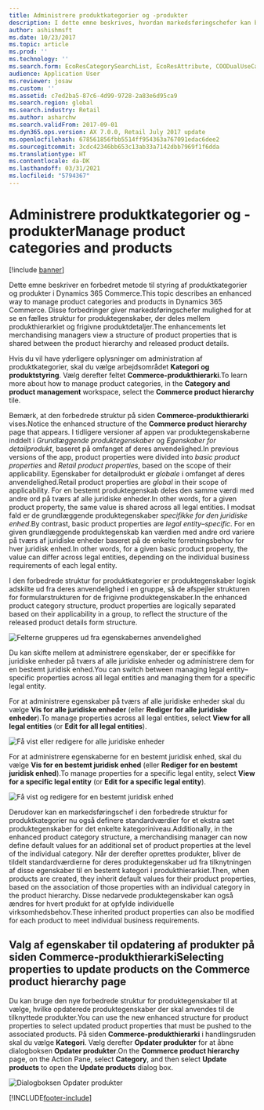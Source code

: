 ```yaml
---
title: Administrere produktkategorier og -produkter
description: I dette emne beskrives, hvordan markedsføringschefer kan bruge produktkategorier til at administrere relationer mellem Commerce-produkthierarkiet og oplysninger om frigivne produkter.
author: ashishmsft
ms.date: 10/23/2017
ms.topic: article
ms.prod: ''
ms.technology: ''
ms.search.form: EcoResCategorySearchList, EcoResAttribute, COODualUseCategories, EcoResProductCategory, EcoResCategoryAddProduct, EcoResAttributeValue
audience: Application User
ms.reviewer: josaw
ms.custom: ''
ms.assetid: c7ed2ba5-87c6-4d99-9728-2a83e6d95ca9
ms.search.region: global
ms.search.industry: Retail
ms.author: asharchw
ms.search.validFrom: 2017-09-01
ms.dyn365.ops.version: AX 7.0.0, Retail July 2017 update
ms.openlocfilehash: 678561856fbb5514ff954363a767091edac6dee2
ms.sourcegitcommit: 3cdc42346bb653c13ab33a7142dbb7969f1f6dda
ms.translationtype: HT
ms.contentlocale: da-DK
ms.lasthandoff: 03/31/2021
ms.locfileid: "5794367"
---
```

# <a name="manage-product-categories-and-products"></a><span data-ttu-id="0ad71-103">Administrere produktkategorier og -produkter</span><span class="sxs-lookup"><span data-stu-id="0ad71-103">Manage product categories and products</span></span>

[!include [banner](./includes/banner.md)]

<span data-ttu-id="0ad71-104">Dette emne beskriver en forbedret metode til styring af produktkategorier og produkter i Dynamics 365 Commerce.</span><span class="sxs-lookup"><span data-stu-id="0ad71-104">This topic describes an enhanced way to manage product categories and products in Dynamics 365 Commerce.</span></span> <span data-ttu-id="0ad71-105">Disse forbedringer giver markedsføringschefer mulighed for at se en fælles struktur for produktegenskaber, der deles mellem produkthierarkiet og frigivne produktdetaljer.</span><span class="sxs-lookup"><span data-stu-id="0ad71-105">The enhancements let merchandising managers view a structure of product properties that is shared between the product hierarchy and released product details.</span></span>

<span data-ttu-id="0ad71-106">Hvis du vil have yderligere oplysninger om administration af produktkategorier, skal du vælge arbejdsområdet **Kategori og produktstyring**. Vælg derefter feltet **Commerce-produkthierarki**.</span><span class="sxs-lookup"><span data-stu-id="0ad71-106">To learn more about how to manage product categories, in the **Category and product management** workspace, select the **Commerce product hierarchy** tile.</span></span>

<span data-ttu-id="0ad71-107">Bemærk, at den forbedrede struktur på siden **Commerce-produkthierarki** vises.</span><span class="sxs-lookup"><span data-stu-id="0ad71-107">Notice the enhanced structure of the **Commerce product hierarchy** page that appears.</span></span> <span data-ttu-id="0ad71-108">I tidligere versioner af appen var produktegenskaberne inddelt i *Grundlæggende produktegenskaber* og *Egenskaber for detailprodukt*, baseret på omfanget af deres anvendelighed.</span><span class="sxs-lookup"><span data-stu-id="0ad71-108">In previous versions of the app, product properties were divided into *basic product properties* and *Retail product properties*, based on the scope of their applicability.</span></span> <span data-ttu-id="0ad71-109">Egenskaber for detailprodukt er *globale* i omfanget af deres anvendelighed.</span><span class="sxs-lookup"><span data-stu-id="0ad71-109">Retail product properties are *global* in their scope of applicability.</span></span> <span data-ttu-id="0ad71-110">For en bestemt produktegenskab deles den samme værdi med andre ord på tværs af alle juridiske enheder.</span><span class="sxs-lookup"><span data-stu-id="0ad71-110">In other words, for a given product property, the same value is shared across all legal entities.</span></span> <span data-ttu-id="0ad71-111">I modsat fald er de grundlæggende produktegenskaber *specifikke for den juridiske enhed*.</span><span class="sxs-lookup"><span data-stu-id="0ad71-111">By contrast, basic product properties are *legal entity–specific*.</span></span> <span data-ttu-id="0ad71-112">For en given grundlæggende produktegenskab kan værdien med andre ord variere på tværs af juridiske enheder baseret på de enkelte forretningsbehov for hver juridisk enhed.</span><span class="sxs-lookup"><span data-stu-id="0ad71-112">In other words, for a given basic product property, the value can differ across legal entities, depending on the individual business requirements of each legal entity.</span></span>

<span data-ttu-id="0ad71-113">I den forbedrede struktur for produktkategorier er produktegenskaber logisk adskilte ud fra deres anvendelighed i en gruppe, så de afspejler strukturen for formularstrukturen for de frigivne produktegenskaber.</span><span class="sxs-lookup"><span data-stu-id="0ad71-113">In the enhanced product category structure, product properties are logically separated based on their applicability in a group, to reflect the structure of the released product details form structure.</span></span>

![Felterne grupperes ud fra egenskabernes anvendelighed](media/NoticeGroupingOfFieldsBasedOnTheirScope.PNG)

<span data-ttu-id="0ad71-115">Du kan skifte mellem at administrere egenskaber, der er specifikke for juridiske enheder på tværs af alle juridiske enheder og administrere dem for en bestemt juridisk enhed.</span><span class="sxs-lookup"><span data-stu-id="0ad71-115">You can switch between managing legal entity–specific properties across all legal entities and managing them for a specific legal entity.</span></span>

<span data-ttu-id="0ad71-116">For at administrere egenskaber på tværs af alle juridiske enheder skal du vælge **Vis for alle juridiske enheder** (eller **Rediger for alle juridiske enheder**).</span><span class="sxs-lookup"><span data-stu-id="0ad71-116">To manage properties across all legal entities, select **View for all legal entities** (or **Edit for all legal entities**).</span></span>

![Få vist eller redigere for alle juridiske enheder](media/ToggleBackToEditForSpecificLegalEntity.PNG)

<span data-ttu-id="0ad71-118">For at administrere egenskaberne for en bestemt juridisk enhed, skal du vælge **Vis for en bestemt juridisk enhed** (eller **Rediger for en bestemt juridisk enhed**).</span><span class="sxs-lookup"><span data-stu-id="0ad71-118">To manage properties for a specific legal entity, select **View for a specific legal entity** (or **Edit for a specific legal entity**).</span></span>

![Få vist og redigere for en bestemt juridisk enhed](media/ToggleToEditForAllLegalEntities.PNG)

<span data-ttu-id="0ad71-120">Derudover kan en markedsføringschef i den forbedrede struktur for produktkategorier nu også definere standardværdier for et ekstra sæt produktegenskaber for det enkelte kategoriniveau.</span><span class="sxs-lookup"><span data-stu-id="0ad71-120">Additionally, in the enhanced product category structure, a merchandising manager can now define default values for an additional set of product properties at the level of the individual category.</span></span> <span data-ttu-id="0ad71-121">Når der derefter oprettes produkter, bliver de tildelt standardværdierne for deres produktegenskaber ud fra tilknytningen af disse egenskaber til en bestemt kategori i produkthierarkiet.</span><span class="sxs-lookup"><span data-stu-id="0ad71-121">Then, when products are created, they inherit default values for their product properties, based on the association of those properties with an individual category in the product hierarchy.</span></span> <span data-ttu-id="0ad71-122">Disse nedarvede produktegenskaber kan også ændres for hvert produkt for at opfylde individuelle virksomhedsbehov.</span><span class="sxs-lookup"><span data-stu-id="0ad71-122">These inherited product properties can also be modified for each product to meet individual business requirements.</span></span>

## <a name="selecting-properties-to-update-products-on-the-commerce-product-hierarchy-page"></a><span data-ttu-id="0ad71-123">Valg af egenskaber til opdatering af produkter på siden Commerce-produkthierarki</span><span class="sxs-lookup"><span data-stu-id="0ad71-123">Selecting properties to update products on the Commerce product hierarchy page</span></span>

<span data-ttu-id="0ad71-124">Du kan bruge den nye forbedrede struktur for produktegenskaber til at vælge, hvilke opdaterede produktegenskaber der skal anvendes til de tilknyttede produkter.</span><span class="sxs-lookup"><span data-stu-id="0ad71-124">You can use the new enhanced structure for product properties to select updated product properties that must be pushed to the associated products.</span></span> <span data-ttu-id="0ad71-125">På siden **Commerce-produkthierarki** i handlingsruden skal du vælge **Kategori**. Vælg derefter **Opdater produkter** for at åbne dialogboksen **Opdater produkter**.</span><span class="sxs-lookup"><span data-stu-id="0ad71-125">On the **Commerce product hierarchy** page, on the Action Pane, select **Category**, and then select **Update products** to open the **Update products** dialog box.</span></span>

![Dialogboksen Opdater produkter](media/NewUpdateProductsEnhancedView.PNG)


[!INCLUDE[footer-include](../includes/footer-banner.md)]